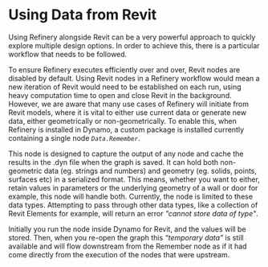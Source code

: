 # Using Data from Revit

Using Refinery alongside Revit can be a very powerful approach to quickly explore multiple design options. In order to achieve this, there is a particular workflow that needs to be followed.

To ensure Refinery executes efficiently over and over, Revit nodes are disabled by default. Using Revit nodes in a Refinery workflow would mean a new iteration of Revit would need to be established on each run, using heavy computation time to open and close Revit in the background. However, we are aware that many use cases of Refinery will initiate from Revit models, where it is vital to either use current data or generate new data, either geometrically or non-geometrically. To enable this, when Refinery is installed in Dynamo, a custom package is installed currently containing a single node _`Data.Remember`_.

This node is designed to capture the output of any node and cache the results in the .dyn file when the graph is saved. It can hold both non-geometric data \(eg. strings and numbers\) and geometry \(eg. solids, points, surfaces etc\) in a serialized format. This means, whether you want to either, retain values in parameters or the underlying geometry of a wall or door for example, this node will handle both. Currently, the node is limited to these data types. Attempting to pass through other data types, like a collection of Revit Elements for example, will return an error _"cannot store data of type"_.

Initially you run the node inside Dynamo for Revit, and the values will be stored. Then, when you re-open the graph this _“temporary data”_ is still available and will flow downstream from the Remember node as if it had come directly from the execution of the nodes that were upstream.


